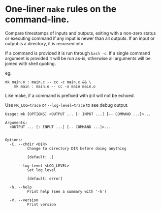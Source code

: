 # One-liner `make` rules on the command-line.

Compare timestamps of inputs and outputs, exiting with a non-zero status
or executing command if any input is newer than all outputs. If an input or
output is a directory, it is recursed into.

If a command is provided it is run through `bash -c`. If a single command
argument is provided it will be run as-is, otherwise all arguments will be
joined with shell quoting.

eg.

    mk main.o : main.c -- cc -c main.c && \
        mk main : main.o -- cc -o main main.o

Like make, if a command is prefixed with `@` it will not be echoed.

Use `MK_LOG=trace` or `--log-level=trace` to see debug output.

```
Usage: mk [OPTIONS] <OUTPUT ... [: INPUT ...] [-- COMMAND ...]>...

Arguments:
  <OUTPUT ... [: INPUT ...] [-- COMMAND ...]>...


Options:
  -C, --chdir <DIR>
          Change to directory DIR before doing anything

          [default: .]

      --log-level <LOG_LEVEL>
          Set log level

          [default: error]

  -h, --help
          Print help (see a summary with '-h')

  -V, --version
          Print version
```

